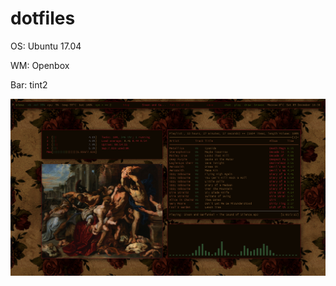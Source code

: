 # dotfiles

OS: Ubuntu 17.04

WM: Openbox

Bar: tint2

![Alt text](./screenshot.png?raw=true "Current desktop")



